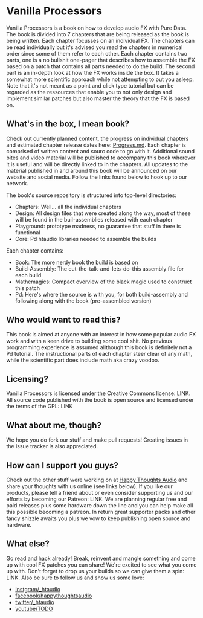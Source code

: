 # Vanilla Processors

Vanilla Processors is a book on how to develop audio FX with Pure Data. The book is divided into 7 chapters that are being released as the book is being written. Each chapter focusses on an individual FX. The chapters can be read individually but it's advised you read the chapters in numerical order since some of them refer to each other. Each chapter contains two parts, one is a no bullshit one-pager that describes how to assemble the FX based on a patch that contains all parts needed to do the build. The second part is an in-depth look at how the FX works inside the box. It takes a somewhat more scientific approach while not attempting to put you asleep. Note that it's not meant as a point and click type tutorial but can be regarded as the ressources that enable you to not only design and implement similar patches but also master the theory that the FX is based on.

## What's in the box, I mean book?
Check out currently planned content, the progress on individual chapters and estimated chapter release dates here: [Progress.md](Progress.md). Each chapter is comprised of written content and sourc code to go with it. Additional sound bites and video material will be published to accompany this book wherever it is useful and will be directly linked to in the chapters. All updates to the material published in and around this book will be announced on our website and social media. Follow the links found below to hook up to our network.

The book's source repository is structured into top-level directories:
* Chapters: Well... all the individual chapters
* Design: All design files that were created along the way, most of these will be found in the buil-assemblies released with each chapter
* Playground: prototype madness, no guarantee that stuff in there is functional
* Core: Pd htaudio libraries needed to assemble the builds

Each chapter contains:
* Book: The more nerdy book the build is based on
* Build-Assembly: The cut-the-talk-and-lets-do-this assembly file for each build
* Mathemagics: Compact overview of the black magic used to construct this patch
* Pd: Here's where the source is with you, for both build-assembly and following along with the book (pre-assembled version)

## Who would want to read this?
This book is aimed at anyone with an interest in how some popular audio FX work and with a keen drive to building some cool shit. No previous programming experience is assumed allthough this book is definitely not a Pd tutorial. The instructional parts of each chapter steer clear of any math, while the scientific part does include math aka crazy voodoo.

## Licensing?
Vanilla Processors is licensed under the Creative Commons license: LINK. All source code published with the book is open source and licensed under the terms of the GPL: LINK

## What about me, though?
We hope you do fork our stuff and make pull requests! Creating issues in the issue tracker is also appreciated.

## How can I support you guys?
Check out the other stuff were working on at [Happy Thoughts Audio](https://www.htaudio.de/) and share your thoughts with us online (see links below). If you like our products, please tell a friend about or even consider supporting us and our efforts by becoming our Patreon: LINK. We are planning regular free and paid releases plus some hardware down the line and you can help make all this possible becoming a patreon. In return great supporter packs and other fancy shizzle awaits you plus we vow to keep publishing open source and hardware.

## What else?
Go read and hack already! Break, reinvent and mangle something and come up with cool FX patches you can share! We're excited to see what you come up with. Don't forget to drop us your builds so we can give them a spin: LINK. Also be sure to follow us and show us some love: 
* [Instgram/_htaudio](https://www.instagram.com/_htaudio/)
* [facebook/happythoughtsaudio](https://www.facebook.com/happythoughtsaudio)
* [twitter/_htaudio](https://twitter.com/_htaudio)
* [youtube/TODO]()
